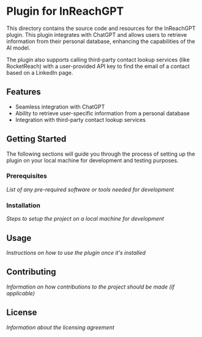 # Plugin for InReachGPT

This directory contains the source code and resources for the InReachGPT plugin. This plugin integrates with ChatGPT and allows users to retrieve information from their personal database, enhancing the capabilities of the AI model.

The plugin also supports calling third-party contact lookup services (like RocketReach) with a user-provided API key to find the email of a contact based on a LinkedIn page.

## Features

- Seamless integration with ChatGPT
- Ability to retrieve user-specific information from a personal database
- Integration with third-party contact lookup services

## Getting Started

The following sections will guide you through the process of setting up the plugin on your local machine for development and testing purposes.

### Prerequisites

*List of any pre-required software or tools needed for development*

### Installation

*Steps to setup the project on a local machine for development*

## Usage

*Instructions on how to use the plugin once it's installed*

## Contributing

*Information on how contributions to the project should be made (if applicable)*

## License

*Information about the licensing agreement*
